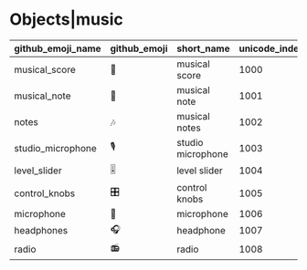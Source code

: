 # Objects|music

|github_emoji_name|github_emoji|short_name|unicode_index|
|---|---|---|---|
|musical_score|:musical_score:|musical score|1000|
|musical_note|:musical_note:|musical note|1001|
|notes|:notes:|musical notes|1002|
|studio_microphone|:studio_microphone:|studio microphone|1003|
|level_slider|:level_slider:|level slider|1004|
|control_knobs|:control_knobs:|control knobs|1005|
|microphone|:microphone:|microphone|1006|
|headphones|:headphones:|headphone|1007|
|radio|:radio:|radio|1008|
